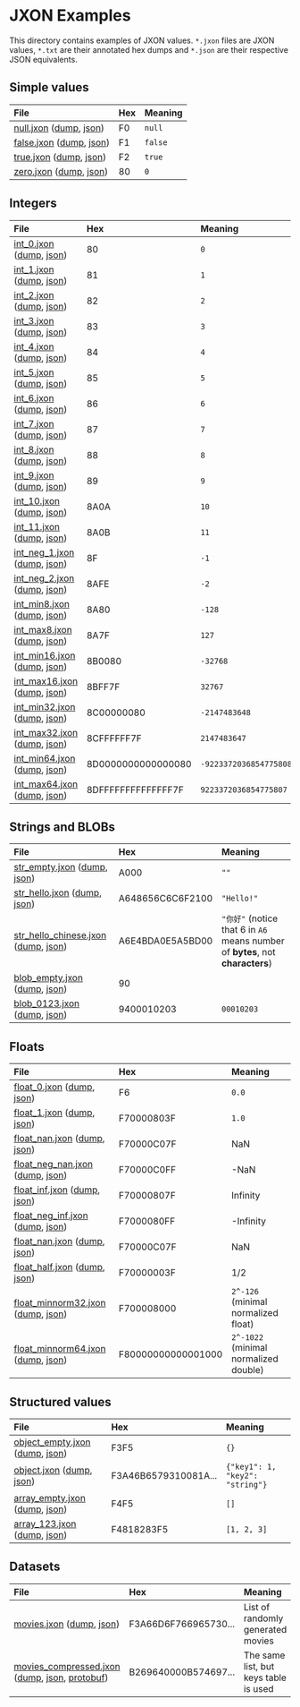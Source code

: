 # JXON Examples

This directory contains examples of JXON values.
`*.jxon` files are JXON values,
`*.txt` are their annotated hex dumps and
`*.json` are their respective JSON equivalents.

## Simple values 

|File|Hex|Meaning|
|:---|:--|:------|
|[null.jxon](null.jxon) ([dump](null.txt), [json](null.json))|F0|`null`|
|[false.jxon](false.jxon) ([dump](false.txt), [json](false.json))|F1|`false`|
|[true.jxon](true.jxon) ([dump](true.txt), [json](true.json))|F2|`true`|
|[zero.jxon](zero.jxon) ([dump](zero.txt), [json](zero.json))|80|`0`|

## Integers 

|File|Hex|Meaning|
|:---|:--|:------|
|[int_0.jxon](int_0.jxon) ([dump](int_0.txt), [json](int_0.json))|80|`0`|
|[int_1.jxon](int_1.jxon) ([dump](int_1.txt), [json](int_1.json))|81|`1`|
|[int_2.jxon](int_2.jxon) ([dump](int_2.txt), [json](int_2.json))|82|`2`|
|[int_3.jxon](int_3.jxon) ([dump](int_3.txt), [json](int_3.json))|83|`3`|
|[int_4.jxon](int_4.jxon) ([dump](int_4.txt), [json](int_4.json))|84|`4`|
|[int_5.jxon](int_5.jxon) ([dump](int_5.txt), [json](int_5.json))|85|`5`|
|[int_6.jxon](int_6.jxon) ([dump](int_6.txt), [json](int_6.json))|86|`6`|
|[int_7.jxon](int_7.jxon) ([dump](int_7.txt), [json](int_7.json))|87|`7`|
|[int_8.jxon](int_8.jxon) ([dump](int_8.txt), [json](int_8.json))|88|`8`|
|[int_9.jxon](int_9.jxon) ([dump](int_9.txt), [json](int_9.json))|89|`9`|
|[int_10.jxon](int_10.jxon) ([dump](int_10.txt), [json](int_10.json))|8A0A|`10`|
|[int_11.jxon](int_11.jxon) ([dump](int_11.txt), [json](int_11.json))|8A0B|`11`|
|[int_neg_1.jxon](int_neg_1.jxon) ([dump](int_neg_1.txt), [json](int_neg_1.json))|8F|`-1`|
|[int_neg_2.jxon](int_neg_2.jxon) ([dump](int_neg_2.txt), [json](int_neg_2.json))|8AFE|`-2`|
|[int_min8.jxon](int_min8.jxon) ([dump](int_min8.txt), [json](int_min8.json))|8A80|`-128`|
|[int_max8.jxon](int_max8.jxon) ([dump](int_max8.txt), [json](int_max8.json))|8A7F|`127`|
|[int_min16.jxon](int_min16.jxon) ([dump](int_min16.txt), [json](int_min16.json))|8B0080|`-32768`|
|[int_max16.jxon](int_max16.jxon) ([dump](int_max16.txt), [json](int_max16.json))|8BFF7F|`32767`|
|[int_min32.jxon](int_min32.jxon) ([dump](int_min32.txt), [json](int_min32.json))|8C00000080|`-2147483648`|
|[int_max32.jxon](int_max32.jxon) ([dump](int_max32.txt), [json](int_max32.json))|8CFFFFFF7F|`2147483647`|
|[int_min64.jxon](int_min64.jxon) ([dump](int_min64.txt), [json](int_min64.json))|8D0000000000000080|`-9223372036854775808`|
|[int_max64.jxon](int_max64.jxon) ([dump](int_max64.txt), [json](int_max64.json))|8DFFFFFFFFFFFFFF7F|`9223372036854775807`|

## Strings and BLOBs 

|File|Hex|Meaning|
|:---|:--|:------|
|[str_empty.jxon](str_empty.jxon) ([dump](str_empty.txt), [json](str_empty.json))|A000|`""`|
|[str_hello.jxon](str_hello.jxon) ([dump](str_hello.txt), [json](str_hello.json))|A648656C6C6F2100|`"Hello!"`|
|[str_hello_chinese.jxon](str_hello_chinese.jxon) ([dump](str_hello_chinese.txt), [json](str_hello_chinese.json))|A6E4BDA0E5A5BD00|`"你好"` (notice that 6 in `A6` means number of **bytes**, not **characters**)|
|[blob_empty.jxon](blob_empty.jxon) ([dump](blob_empty.txt), [json](blob_empty.json))|90|` `|
|[blob_0123.jxon](blob_0123.jxon) ([dump](blob_0123.txt), [json](blob_0123.json))|9400010203|`00010203`|

## Floats 

|File|Hex|Meaning|
|:---|:--|:------|
|[float_0.jxon](float_0.jxon) ([dump](float_0.txt), [json](float_0.json))|F6|`0.0`|
|[float_1.jxon](float_1.jxon) ([dump](float_1.txt), [json](float_1.json))|F70000803F|`1.0`|
|[float_nan.jxon](float_nan.jxon) ([dump](float_nan.txt), [json](float_nan.json))|F70000C07F|NaN|
|[float_neg_nan.jxon](float_neg_nan.jxon) ([dump](float_neg_nan.txt), [json](float_neg_nan.json))|F70000C0FF|-NaN|
|[float_inf.jxon](float_inf.jxon) ([dump](float_inf.txt), [json](float_inf.json))|F70000807F|Infinity|
|[float_neg_inf.jxon](float_neg_inf.jxon) ([dump](float_neg_inf.txt), [json](float_neg_inf.json))|F7000080FF|-Infinity|
|[float_nan.jxon](float_nan.jxon) ([dump](float_nan.txt), [json](float_nan.json))|F70000C07F|NaN|
|[float_half.jxon](float_half.jxon) ([dump](float_half.txt), [json](float_half.json))|F70000003F|1/2|
|[float_minnorm32.jxon](float_minnorm32.jxon) ([dump](float_minnorm32.txt), [json](float_minnorm32.json))|F700008000|`2^-126` (minimal normalized float)|
|[float_minnorm64.jxon](float_minnorm64.jxon) ([dump](float_minnorm64.txt), [json](float_minnorm64.json))|F80000000000001000|`2^-1022` (minimal normalized double)|

## Structured values 

|File|Hex|Meaning|
|:---|:--|:------|
|[object_empty.jxon](object_empty.jxon) ([dump](object_empty.txt), [json](object_empty.json))|F3F5|`{}`|
|[object.jxon](object.jxon) ([dump](object.txt), [json](object.json))|F3A46B6579310081A...|`{"key1": 1, "key2": "string"}`|
|[array_empty.jxon](array_empty.jxon) ([dump](array_empty.txt), [json](array_empty.json))|F4F5|`[]`|
|[array_123.jxon](array_123.jxon) ([dump](array_123.txt), [json](array_123.json))|F4818283F5|`[1, 2, 3]`|

## Datasets 

|File|Hex|Meaning|
|:---|:--|:------|
|[movies.jxon](movies.jxon) ([dump](movies.txt), [json](movies.json))|F3A66D6F766965730...|List of randomly generated movies|
|[movies_compressed.jxon](movies_compressed.jxon) ([dump](movies_compressed.txt), [json](movies_compressed.json), [protobuf](movies_compressed.pb))|B269640000B574697...|The same list, but keys table is used|
